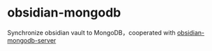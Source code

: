 # obsidian-mongodb
Synchronize obsidian vault to MongoDB，cooperated with [obsidian-mongodb-server](https://github.com/wjixiang/obsidian_mongoDB_server)
